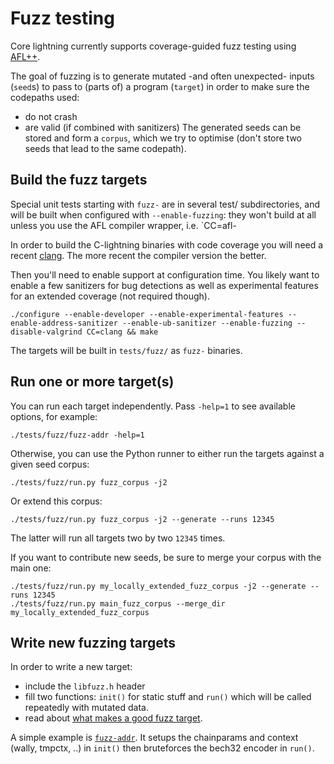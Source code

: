 # Fuzz testing

Core lightning currently supports coverage-guided fuzz testing using
[AFL++](https://aflplus.plus/).

The goal of fuzzing is to generate mutated -and often unexpected- inputs (`seed`s) to pass
to (parts of) a program (`target`) in order to make sure the codepaths used:
- do not crash
- are valid (if combined with sanitizers)
The generated seeds can be stored and form a `corpus`, which we try to optimise (don't
store two seeds that lead to the same codepath).


## Build the fuzz targets

Special unit tests starting with `fuzz-` are in several test/
subdirectories, and will be built when configured with `--enable-fuzzing`:
they won't build at all unless you use the AFL compiler wrapper, i.e.
`CC=afl-


In order to build the C-lightning binaries with code coverage you will need a recent
[clang](http://clang.llvm.org/). The more recent the compiler version the better.

Then you'll need to enable support at configuration time. You likely want to enable
a few sanitizers for bug detections as well as experimental features for an extended
coverage (not required though).

```
./configure --enable-developer --enable-experimental-features --enable-address-sanitizer --enable-ub-sanitizer --enable-fuzzing --disable-valgrind CC=clang && make
```

The targets will be built in `tests/fuzz/` as `fuzz-` binaries.


## Run one or more target(s)

You can run each target independently. Pass `-help=1` to see available options, for
example:
```
./tests/fuzz/fuzz-addr -help=1
```

Otherwise, you can use the Python runner to either run the targets against a given seed
corpus:
```
./tests/fuzz/run.py fuzz_corpus -j2
```
Or extend this corpus:
```
./tests/fuzz/run.py fuzz_corpus -j2 --generate --runs 12345
```

The latter will run all targets two by two `12345` times.

If you want to contribute new seeds, be sure to merge your corpus with the main one:
```
./tests/fuzz/run.py my_locally_extended_fuzz_corpus -j2 --generate --runs 12345
./tests/fuzz/run.py main_fuzz_corpus --merge_dir my_locally_extended_fuzz_corpus
```


## Write new fuzzing targets

In order to write a new target:
 - include the `libfuzz.h` header
 - fill two functions: `init()` for static stuff and `run()` which will be called
     repeatedly with mutated data.
 - read about [what makes a good fuzz target](https://github.com/google/fuzzing/blob/master/docs/good-fuzz-target.md).

A simple example is [`fuzz-addr`][tests/fuzz/fuzz-addr.c]. It setups the chainparams and
context (wally, tmpctx, ..) in `init()` then bruteforces the bech32 encoder in `run()`.

[tests/fuzz/fuzz-addr.c]: https://github.com/ElementsProject/lightning/blob/master/tests/fuzz/fuzz-addr.c
